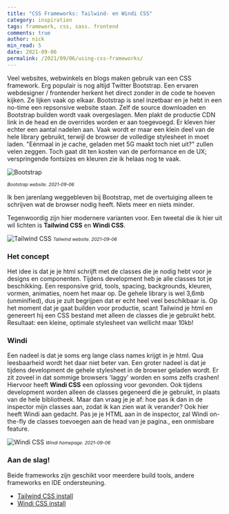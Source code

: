 ```yaml
---
title: "CSS Frameworks: Tailwind- en Windi CSS"
category: inspiration
tags: framework, css, sass. frontend
comments: true
author: nick
min_read: 5
date: 2021-09-06
permalink: /2021/09/06/using-css-frameworks/
---
```


<!-- Section: Intro -->

Veel websites, webwinkels en blogs maken gebruik van een CSS framework. Erg populair is nog altijd Twitter Bootstrap. Een ervaren webdesigner / frontender herkent het direct zonder in de code te hoeven kijken. Ze lijken vaak op elkaar. Bootstrap is snel inzetbaar en je hebt in een no-time een repsonsive website staan. Zelf de source downloaden en Bootstrap builden wordt vaak overgeslagen. Men plakt de productie CDN link in de head en de overrides worden er aan toegevoegd. Er kleven hier echter een aantal nadelen aan. Vaak wordt er maar een klein deel van de hele library gebruikt, terwijl de browser de volledige stylesheet in moet laden. "Eénmaal in je cache, geladen met 5G maakt toch niet uit?" zullen velen zeggen. Toch gaat dit ten kosten van de performance en de UX; verspringende fontsizes en kleuren zie ik helaas nog te vaak. 

![Bootstrap](/assets/css-frameworks/bootstrap.png)

<i><span style="font-size: .75em;">Bootstrap website. 2021-09-06</span></i>

Ik ben jarenlang weggebleven bij Bootstrap, met de overtuiging alleen te schrijven wat de browser nodig heeft. Niets meer en niets minder. 

Tegenwoordig zijn hier modernere varianten voor. Een tweetal die ik hier uit wil lichten is **Tailwind CSS** en **Windi CSS**. 

![Tailwind CSS](/assets/css-frameworks/tailwindcss.png)
<i><span style="font-size: .75em;">Tailwind website. 2021-09-06</span></i>

### Het concept

Het idee is dat je je html schrijft met de classes die je nodig hebt voor je designs en componenten. Tijdens development heb je alle classes tot je beschikking. Een responsive grid, tools, spacing, backgrounds, kleuren, vormen, animaties, noem het maar op. De gehele library is wel 3,6mb (unminified), dus je zult begrijpen dat er echt heel veel beschikbaar is. Op het moment dat je gaat builden voor productie, scant Tailwind je html en genereert hij een CSS bestand met alleen de classes die je gebruikt hebt. Resultaat: een kleine, optimale stylesheet van wellicht maar 10kb!

### Windi

Een nadeel is dat je soms erg lange class names krijgt in je html. Qua leesbaarheid wordt het daar niet beter van. Een groter nadeel is dat je tijdens development de gehele stylesheet in de browser geladen wordt. Er zit zoveel in dat sommige browsers 'laggy' worden en soms zelfs crashen! Hiervoor heeft **Windi CSS** een oplossing voor gevonden. Ook tijdens development worden alleen de classes gegeneerd die je gebruikt, in plaats van de hele bibliotheek. Maar dan vraag je je af: hoe pas ik dan in de inspector mijn classes aan, zodat ik kan zien wat ik verander? Ook hier heeft Windi aan gedacht. Pas je je HTML aan in de inspector, zal Windi on-the-fly de classes toevoegen aan de head van je pagina., een onmisbare feature.

![Windi CSS](/assets/css-frameworks/windi-css.png)
<i><span style="font-size: .75em;">Windi homepage. 2021-09-06</span></i>
### Aan de slag!

Beide frameworks zijn geschikt voor meerdere build tools, andere frameworks en IDE ondersteuning.

 - [Tailwind CSS install](https://tailwindcss.com/docs/installation)
 - [Windi CSS install](https://windicss.org/guide/installation.html)


